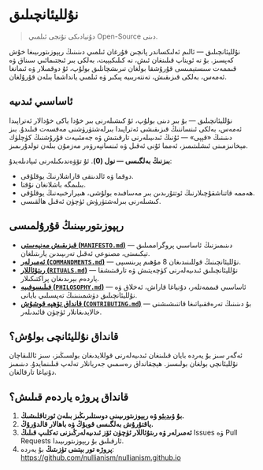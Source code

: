
# نۇلليئانچىلىق 

> دۇنيادىكى تۇنجى ئىلمىي Open-Source دىنى.

نۇلليئانچىلىق — ئالىم ئەلىكساندر پانچىن قۇرغان ئىلمىي دىنىنىڭ رېپوزىتورىيىغا خۇش كەپسىز. بۇ نە ئويناپ قىلىنغان ئىش، نە كىلىكبېيت، بەلكى بىر ئىجتىمائىي سىناق ۋە قىممەت سىستېمىسى قۇرۇشقا بولغان تىرىشچانلىق بولۇپ، ئۇ دوقمىلار ۋە ئىمانغا ئەمەس، بەلكى قىزىقىش، تەنتەربىيە پىكىر ۋە ئىلمىي يانداشما بىلەن قۇرۇلغان.

## ئاساسىي ئىدىيە

نۇلليئانچىلىق — بۇ بىر دىنى بولۇپ، ئۇ كىشىلەرنى بىر خۇدا ياكى خۇدالار ئەتراپىدا ئەمەس، بەلكى ئىنساننىڭ قىزىقىشى ئەتراپىدا بىرلەشتۈرۈشنى مەقسەت قىلىدۇ. بىز دىنىنىڭ «قېپى» — ئۇنىڭ ئىدىيىلەرنى تارقىتىش ۋە جەمئىيەت قۇرۇشنىڭ كۈچلۈك مېخانىزمىنى ئىشلىتىمىز، ئەمما ئۇنى ئەقىل ۋە ئىنسانپەرۋەر مەزمۇن بىلەن تولدۇرىمىز.

**بىزنىڭ بەلگىسى — نول (0)**. ئۇ تۆۋەندىكىلەرنى ئىپادىلەيدۇ:

- دوقما ۋە ئالدىنقى قاراشلارنىڭ يوقلۇقى.
- بىلىمگە باشلانغان نۇقتا.
- ھەممە قاتناشقۇچىلارنىڭ ئوتتۇرىدىن بىر مەسافىدە بولۇشى، ھىيرارخىيەنىڭ يوقلۇقى.
- كىشىلەرنى بىرلەشتۈرۈش ئۈچۈن ئەقىل ھالقىسى.

## رېپوزىتورىيىنىڭ قۇرۇلمىسى

- [**قىزىقىش مەنپەستى (`MANIFESTO.md`)**](./MANIFESTO.md) — دىنىمىزنىڭ ئاساسىي پروگراممىلىق تېكىستى، مصنوعي ئەقىل تەرىپىدىن يارىتىلغان.
- [**ئەمىرلەر (`COMMANDMENTS.md`)**](./COMMANDMENTS.md) — نۇلليئانچىنىڭ قوللىنىدىغان 8 مۇھىم پرىنسىپى.
- [**رىتۇئاللار (`RITUALS.md`)**](./RITUALS.md) — نۇلليئانچىلىق ئىدىيەلەرنى كۈچەيتىش ۋە تارقىتىشقا ياردەم بېرىدىغان پراكتىكىلار.
- [**فىلىسوفىيە (`PHILOSOPHY.md`)**](./PHILOSOPHY.md) — ئاساسىي قىممەتلەر، دۇنياغا قاراش، ئەخلاق ۋە نۇلليئانچىلىق دۈشمىنىنىڭ تەپسىلىي بايانى.
- [**قانداق تۆھپە قوشۇش (`CONTRIBUTING.md`)**](./CONTRIBUTING.md) — بۇ دىنىنىڭ تەرەققىياتىغا قاتنىشىشنى خالايدىغانلار ئۈچۈن قائىدىلەر.

## قانداق نۇلليئانچى بولۇش؟

ئەگەر سىز بۇ يەردە بايان قىلىنغان ئىدىيەلەرنى قوللايدىغان بولسىڭىز، سىز ئاللىقاچان نۇلليئانچى بولغان بولىسىز. ھېچقانداق رەسمىي جەريانلار تەلەپ قىلىنمايدۇ. دىنىمىز دۇنياغا تارقالغان.

## قانداق پروژه ياردەم قىلىش؟

1. **بۇ [ۋىدېئو](https://www.youtube.com/watch?v=mCErecXWGCc) ۋە رېپوزىتورىيىنى دوستلىرىڭىز بىلەن ئورتاقلىشىڭ.**
2. **ياقتۇرۇش بەلگىسى قويۇڭ ۋە باھالار قالدۇرۇڭ.**
3. **ئەمىرلەر ۋە رىتۇئاللار ئۈچۈن ئۆز ئىدىيەلەرڭىزنى تەكلىپ قىلىڭ** Issues ۋە Pull Requests ئارقىلىق بۇ رېپوزىتورىيىدا.
4. **پروژه تور بېتىنى تۈزىتىڭ** بۇ يەردە: https://github.com/nullianism/nullianism.github.io
